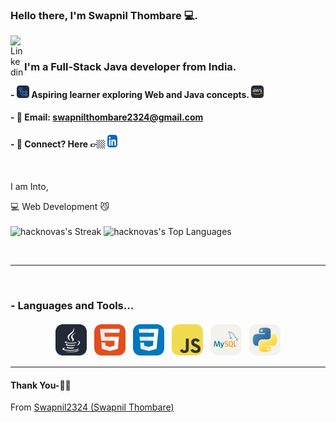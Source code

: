 ### Hello there, I'm Swapnil Thombare 💻.


<a href="https://www.linkedin.com/in/swapnilthombare/">
  <img align="left" alt="Linkedin" width="22px" src="https://cdn.jsdelivr.net/npm/simple-icons@v3/icons/linkedin.svg" />
</a>

<br/>


### I'm a Full-Stack Java developer from India.


#### - <code><img src="https://github.com/tandpfun/skill-icons/blob/main/icons/GithubActions-Dark.svg" height="20"></code> Aspiring learner exploring Web and Java concepts. <code><img src="https://github.com/tandpfun/skill-icons/blob/main/icons/AWS-Dark.svg" height="20"></code>

#### - 📧 Email: swapnilthombare2324@gmail.com

#### - 💬  Connect? Here 👉🏼 [<img height="20" width="16"  src="https://github.com/tandpfun/skill-icons/blob/main/icons/LinkedIn.svg" >](https://www.linkedin.com/in/swapnilthombare/)


<br />


I am Into,

💻 Web Development 😼
<br />
<br />
![hacknovas's Streak](https://github-readme-streak-stats.herokuapp.com/?user=Swapnil2324&theme=vue-dark&hide_border=true)
![hacknovas's Top Languages](https://github-readme-stats.vercel.app/api/top-langs/?username=Swapnil2324&theme=vue-dark&show_icons=true&hide_border=true&layout=compact)

<br />

*************

<br />

### - Languages and Tools...

<p align="center">
  <img src="https://github.com/tandpfun/skill-icons/blob/main/icons/JAVA-Dark.svg"alt="Twitter" width="50px" style="vertical-align:top; margin:4px">
 <img src="https://github.com/tandpfun/skill-icons/blob/main/icons/HTML.svg" alt="Twitter" width="50px" style="vertical-align:top; margin:4px">
 <img src="https://github.com/tandpfun/skill-icons/blob/main/icons/CSS.svg" alt="Twitter" width="50px" style="vertical-align:top; margin:4px">
  <img src="https://github.com/tandpfun/skill-icons/blob/main/icons/JavaScript.svg" alt="Twitter" width="50px" style="vertical-align:top; margin:4px">
<!--   https://github.com/tandpfun/skill-icons/blob/main/icons/NextJS-Light.svg -->
  <img src="https://github.com/tandpfun/skill-icons/blob/main/icons/MySQL-Light.svg" alt="Twitter" width="50px" style="vertical-align:top; margin:4px">
  <img src="https://github.com/tandpfun/skill-icons/blob/main/icons/Python-Light.svg" width="50px" alt="Twitter" style="vertical-align:top; margin:4px">

</p>



***********************************

#### Thank You-🙏🏼



From [Swapnil2324 (Swapnil Thombare)](https://github.com/Swapnil2324)

